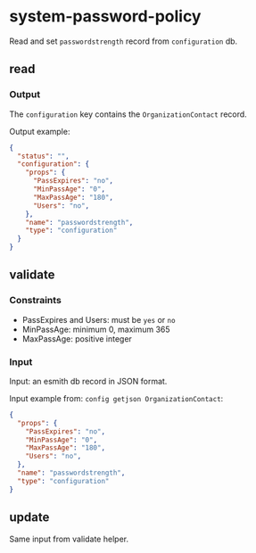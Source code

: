 # system-password-policy

Read and set `passwordstrength` record from `configuration` db.

## read

### Output

The `configuration` key contains the `OrganizationContact` record.

Output example:
```json
{
  "status": "",
  "configuration": {
    "props": {
      "PassExpires": "no",
      "MinPassAge": "0",
      "MaxPassAge": "180",
      "Users": "no",
    },
    "name": "passwordstrength",
    "type": "configuration"
  }
}
```

## validate

### Constraints

- PassExpires and Users: must be `yes` or `no`
- MinPassAge: minimum 0, maximum 365
- MaxPassAge: positive integer

### Input

Input: an esmith db record in JSON format.

Input example from: `config getjson OrganizationContact`:
```json
{
  "props": {
    "PassExpires": "no",
    "MinPassAge": "0",
    "MaxPassAge": "180",
    "Users": "no",
  },
  "name": "passwordstrength",
  "type": "configuration"
}
```

## update

Same input from validate helper.

